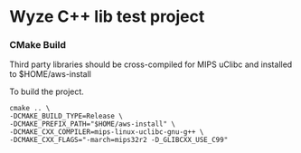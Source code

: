 # Wyze C++ lib test project

### CMake Build
Third party libraries should be cross-compiled for MIPS uClibc and installed to $HOME/aws-install

To build the project.
```
cmake .. \
-DCMAKE_BUILD_TYPE=Release \
-DCMAKE_PREFIX_PATH="$HOME/aws-install" \
-DCMAKE_CXX_COMPILER=mips-linux-uclibc-gnu-g++ \
-DCMAKE_CXX_FLAGS="-march=mips32r2 -D_GLIBCXX_USE_C99"
```
